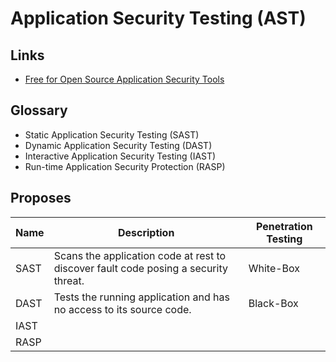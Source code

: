 # Application Security Testing (AST)

<!--
https://crashtest-security.com/sast-dast-iast-rasp/#:~:text=Static%20Application%20Security%20Testing%20(SAST,Runtime%20Application%20Self%20Protection%20(RASP)

http://www.hackertest.net/
-->

## Links

- [Free for Open Source Application Security Tools](https://owasp.org/www-community/Free_for_Open_Source_Application_Security_Tools)

## Glossary

- Static Application Security Testing (SAST)
- Dynamic Application Security Testing (DAST)
- Interactive Application Security Testing (IAST)
- Run-time Application Security Protection (RASP)

<!--
Software Composition Analysis (SCA)
-->

## Proposes

| Name | Description                                                                         | Penetration Testing |
| ---- | ----------------------------------------------------------------------------------- | ------------------- |
| SAST | Scans the application code at rest to discover fault code posing a security threat. | White-Box           |
| DAST | Tests the running application and has no access to its source code.                 | Black-Box           |
| IAST |                                                                                     |                     |
| RASP |                                                                                     |                     |

<!--
SAST

- Analise estatica
- Conhecimento do codigo fonte
- Execução rápida
- Plugins para IDE's e Editores

Bandit
Horusec

---
DAST

- Analise dinamica
- Não possui conhecimento do codigo fonte
- Normalmente recebe apenas uma URL
- Execução lenta

OWASP ZAP
Nessus
Open VAS
Acunetix 360

---
IAST

- Analise interativa
- Um agente é instalado no servidor
- Combina os testes de SAST e DAST
- Monitoramento das requesições e dos binarios da aplicação

Contrast Security

---
RASP

---
SCA

- Analise dos arquivos de dependencias
- Verificação de falhas ja encontradas e respostas

npm audit
yarn audit
-->

